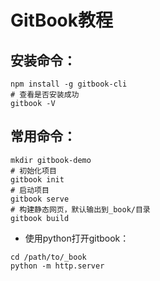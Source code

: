 # GitBook教程

## 安装命令：

```
npm install -g gitbook-cli
# 查看是否安装成功
gitbook -V
```

## 常用命令：

```
mkdir gitbook-demo
# 初始化项目
gitbook init
# 启动项目
gitbook serve
# 构建静态网页，默认输出到_book/目录
gitbook build
```

- 使用python打开gitbook：

```
cd /path/to/_book
python -m http.server
```